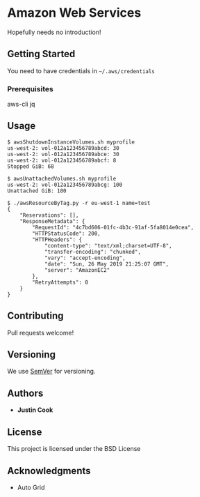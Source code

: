# Amazon Web Services

Hopefully needs no introduction!

## Getting Started

You need to have credentials in `~/.aws/credentials`

### Prerequisites

aws-cli
jq

## Usage


```
$ awsShutdownInstanceVolumes.sh myprofile
us-west-2: vol-012a123456789abcd: 30
us-west-2: vol-012a123456789abce: 30
us-west-2: vol-012a123456789abcf: 8
Stopped GiB: 68
```

```
$ awsUnattachedVolumes.sh myprofile
us-west-2: vol-012a123456789abcg: 100
Unattached GiB: 100
```

```
$ ./awsResourceByTag.py -r eu-west-1 name=test
{
    "Reservations": [],
    "ResponseMetadata": {
        "RequestId": "4c7bd606-01fc-4b3c-91af-5fa8014e0cea",
        "HTTPStatusCode": 200,
        "HTTPHeaders": {
            "content-type": "text/xml;charset=UTF-8",
            "transfer-encoding": "chunked",
            "vary": "accept-encoding",
            "date": "Sun, 26 May 2019 21:25:07 GMT",
            "server": "AmazonEC2"
        },
        "RetryAttempts": 0
    }
}
```

## Contributing

Pull requests welcome!

## Versioning

We use [SemVer](http://semver.org/) for versioning.

## Authors

* **Justin Cook**

## License

This project is licensed under the BSD License

## Acknowledgments

* Auto Grid

